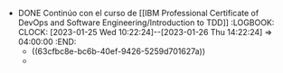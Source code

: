 - DONE Continúo con el curso de [[IBM Professional Certificate of DevOps and Software Engineering/Introduction to TDD]]
  :LOGBOOK:
  CLOCK: [2023-01-25 Wed 10:22:24]--[2023-01-26 Thu 14:22:24] =>  04:00:00
  :END:
	- ((63cfbc8e-bc6b-40ef-9426-5259d701627a))
	-